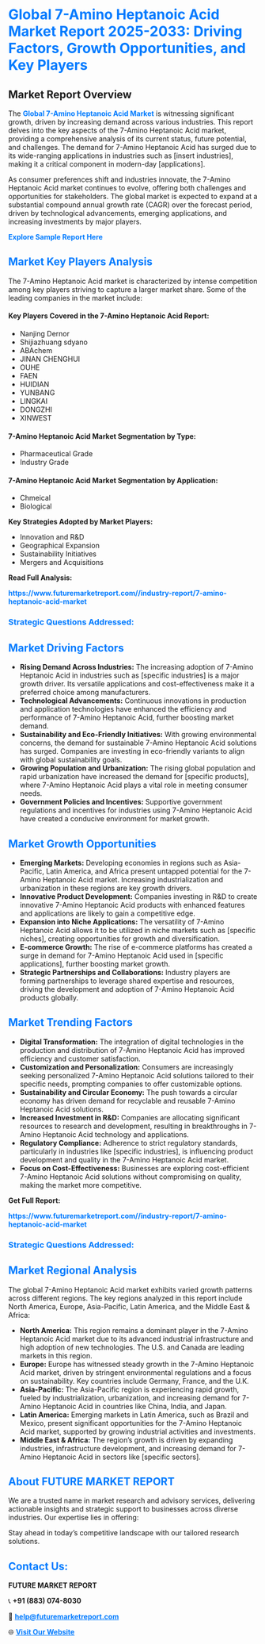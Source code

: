 <h1 style="color: #007BFF;">Global 7-Amino Heptanoic Acid Market Report 2025-2033: Driving Factors, Growth Opportunities, and Key Players</h1>

<section id="overview">
<h2>Market Report Overview</h2>
<p>The <a href="https://www.futuremarketreport.com//industry-report/7-amino-heptanoic-acid-market" style="color: #007BFF; text-decoration: none;"><strong>Global 7-Amino Heptanoic Acid Market</strong></a> is witnessing significant growth, driven by increasing demand across various industries. This report delves into the key aspects of the 7-Amino Heptanoic Acid market, providing a comprehensive analysis of its current status, future potential, and challenges. The demand for 7-Amino Heptanoic Acid has surged due to its wide-ranging applications in industries such as [insert industries], making it a critical component in modern-day [applications].</p>
<p>As consumer preferences shift and industries innovate, the 7-Amino Heptanoic Acid market continues to evolve, offering both challenges and opportunities for stakeholders. The global market is expected to expand at a substantial compound annual growth rate (CAGR) over the forecast period, driven by technological advancements, emerging applications, and increasing investments by major players.</p>
</section>

<section id="overview">
<p><a href="https://www.futuremarketreport.com//request-sample/reportId=83656" style="color: #007BFF; text-decoration: none;"><strong>Explore Sample Report Here</strong></a></p>
</section>

<section id="key-players">
<h2 style="color: #007BFF;">Market Key Players Analysis</h2>
<p>The 7-Amino Heptanoic Acid market is characterized by intense competition among key players striving to capture a larger market share. Some of the leading companies in the market include:</p>
<h4>Key Players Covered in the 7-Amino Heptanoic Acid Report:</h4>
<ul><li>Nanjing Dernor</li><li>Shijiazhuang sdyano</li><li>ABAchem</li><li>JINAN CHENGHUI</li><li>OUHE</li><li>FAEN</li><li>HUIDIAN</li><li>YUNBANG</li><li>LINGKAI</li><li>DONGZHI</li><li>XINWEST</li></ul>
<h4>7-Amino Heptanoic Acid Market Segmentation by Type:</h4>
<ul><li>Pharmaceutical Grade</li><li>Industry Grade</li></ul>

<h4>7-Amino Heptanoic Acid Market Segmentation by Application:</h4>
<ul><li>Chmeical</li><li>Biological</li></ul>
<p><strong>Key Strategies Adopted by Market Players:</strong></p>
<ul>
<li>Innovation and R&D</li>
<li>Geographical Expansion</li>
<li>Sustainability Initiatives</li>
<li>Mergers and Acquisitions</li>
</ul>
</section>

<section>
<p><strong>Read Full Analysis: </strong></p><a href="https://www.futuremarketreport.com//industry-report/7-amino-heptanoic-acid-market" style="color: #007BFF; text-decoration: none;"><strong>https://www.futuremarketreport.com//industry-report/7-amino-heptanoic-acid-market</strong></a>
<h3 style="color: #007BFF;">Strategic Questions Addressed:</h3>
</section>

<section id="driving-factors">
<h2 style="color: #007BFF;">Market Driving Factors</h2>
<ul>
<li><strong>Rising Demand Across Industries:</strong> The increasing adoption of 7-Amino Heptanoic Acid in industries such as [specific industries] is a major growth driver. Its versatile applications and cost-effectiveness make it a preferred choice among manufacturers.</li>
<li><strong>Technological Advancements:</strong> Continuous innovations in production and application technologies have enhanced the efficiency and performance of 7-Amino Heptanoic Acid, further boosting market demand.</li>
<li><strong>Sustainability and Eco-Friendly Initiatives:</strong> With growing environmental concerns, the demand for sustainable 7-Amino Heptanoic Acid solutions has surged. Companies are investing in eco-friendly variants to align with global sustainability goals.</li>
<li><strong>Growing Population and Urbanization:</strong> The rising global population and rapid urbanization have increased the demand for [specific products], where 7-Amino Heptanoic Acid plays a vital role in meeting consumer needs.</li>
<li><strong>Government Policies and Incentives:</strong> Supportive government regulations and incentives for industries using 7-Amino Heptanoic Acid have created a conducive environment for market growth.</li>
</ul>
</section>

<section id="growth-opportunities">
<h2 style="color: #007BFF;">Market Growth Opportunities</h2>
<ul>
<li><strong>Emerging Markets:</strong> Developing economies in regions such as Asia-Pacific, Latin America, and Africa present untapped potential for the 7-Amino Heptanoic Acid market. Increasing industrialization and urbanization in these regions are key growth drivers.</li>
<li><strong>Innovative Product Development:</strong> Companies investing in R&D to create innovative 7-Amino Heptanoic Acid products with enhanced features and applications are likely to gain a competitive edge.</li>
<li><strong>Expansion into Niche Applications:</strong> The versatility of 7-Amino Heptanoic Acid allows it to be utilized in niche markets such as [specific niches], creating opportunities for growth and diversification.</li>
<li><strong>E-commerce Growth:</strong> The rise of e-commerce platforms has created a surge in demand for 7-Amino Heptanoic Acid used in [specific applications], further boosting market growth.</li>
<li><strong>Strategic Partnerships and Collaborations:</strong> Industry players are forming partnerships to leverage shared expertise and resources, driving the development and adoption of 7-Amino Heptanoic Acid products globally.</li>
</ul>
</section>

<section id="trending-factors">
<h2 style="color: #007BFF;">Market Trending Factors</h2>
<ul>
<li><strong>Digital Transformation:</strong> The integration of digital technologies in the production and distribution of 7-Amino Heptanoic Acid has improved efficiency and customer satisfaction.</li>
<li><strong>Customization and Personalization:</strong> Consumers are increasingly seeking personalized 7-Amino Heptanoic Acid solutions tailored to their specific needs, prompting companies to offer customizable options.</li>
<li><strong>Sustainability and Circular Economy:</strong> The push towards a circular economy has driven demand for recyclable and reusable 7-Amino Heptanoic Acid solutions.</li>
<li><strong>Increased Investment in R&D:</strong> Companies are allocating significant resources to research and development, resulting in breakthroughs in 7-Amino Heptanoic Acid technology and applications.</li>
<li><strong>Regulatory Compliance:</strong> Adherence to strict regulatory standards, particularly in industries like [specific industries], is influencing product development and quality in the 7-Amino Heptanoic Acid market.</li>
<li><strong>Focus on Cost-Effectiveness:</strong> Businesses are exploring cost-efficient 7-Amino Heptanoic Acid solutions without compromising on quality, making the market more competitive.</li>
</ul>
</section>

<section>
<p><strong>Get Full Report: </strong></p><a href="https://www.futuremarketreport.com//industry-report/7-amino-heptanoic-acid-market" style="color: #007BFF; text-decoration: none;"><strong>https://www.futuremarketreport.com//industry-report/7-amino-heptanoic-acid-market</strong></a>
<h3 style="color: #007BFF;">Strategic Questions Addressed:</h3>
</section>


<section id="regional-analysis">
<h2 style="color: #007BFF;">Market Regional Analysis</h2>
<p>The global 7-Amino Heptanoic Acid market exhibits varied growth patterns across different regions. The key regions analyzed in this report include North America, Europe, Asia-Pacific, Latin America, and the Middle East & Africa:</p>
<ul>
<li><strong>North America:</strong> This region remains a dominant player in the 7-Amino Heptanoic Acid market due to its advanced industrial infrastructure and high adoption of new technologies. The U.S. and Canada are leading markets in this region.</li>
<li><strong>Europe:</strong> Europe has witnessed steady growth in the 7-Amino Heptanoic Acid market, driven by stringent environmental regulations and a focus on sustainability. Key countries include Germany, France, and the U.K.</li>
<li><strong>Asia-Pacific:</strong> The Asia-Pacific region is experiencing rapid growth, fueled by industrialization, urbanization, and increasing demand for 7-Amino Heptanoic Acid in countries like China, India, and Japan.</li>
<li><strong>Latin America:</strong> Emerging markets in Latin America, such as Brazil and Mexico, present significant opportunities for the 7-Amino Heptanoic Acid market, supported by growing industrial activities and investments.</li>
<li><strong>Middle East & Africa:</strong> The region’s growth is driven by expanding industries, infrastructure development, and increasing demand for 7-Amino Heptanoic Acid in sectors like [specific sectors].</li>
</ul>
</section>

<footer>
<h2 style="color: #007BFF;">About FUTURE MARKET REPORT</h2>
<p>We are a trusted name in market research and advisory services, delivering actionable insights and strategic support to businesses across diverse industries. Our expertise lies in offering:</p>

<p>Stay ahead in today’s competitive landscape with our tailored research solutions.</p>

<h2 style="color: #007BFF;">Contact Us:</h2>
<p><strong>FUTURE MARKET REPORT</strong></p>
<p>📞 <strong>+91 (883) 074-8030</strong></p>
<p>📧 <strong><a href="mailto:help@futuremarketreport.com" style="color: #007BFF;">help@futuremarketreport.com</a></strong></p>
<p>🌐 <strong><a href="https://www.futuremarketreport.com/" style="color: #007BFF;">Visit Our Website</a></strong></p>
</footer>